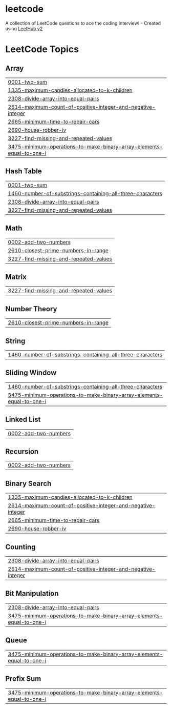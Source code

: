 # leetcode
A collection of LeetCode questions to ace the coding interview! - Created using [LeetHub v2](https://github.com/arunbhardwaj/LeetHub-2.0)

<!---LeetCode Topics Start-->
# LeetCode Topics
## Array
|  |
| ------- |
| [0001-two-sum](https://github.com/HaTToek/leetcode/tree/master/0001-two-sum) |
| [1335-maximum-candies-allocated-to-k-children](https://github.com/HaTToek/leetcode/tree/master/1335-maximum-candies-allocated-to-k-children) |
| [2308-divide-array-into-equal-pairs](https://github.com/HaTToek/leetcode/tree/master/2308-divide-array-into-equal-pairs) |
| [2614-maximum-count-of-positive-integer-and-negative-integer](https://github.com/HaTToek/leetcode/tree/master/2614-maximum-count-of-positive-integer-and-negative-integer) |
| [2665-minimum-time-to-repair-cars](https://github.com/HaTToek/leetcode/tree/master/2665-minimum-time-to-repair-cars) |
| [2690-house-robber-iv](https://github.com/HaTToek/leetcode/tree/master/2690-house-robber-iv) |
| [3227-find-missing-and-repeated-values](https://github.com/HaTToek/leetcode/tree/master/3227-find-missing-and-repeated-values) |
| [3475-minimum-operations-to-make-binary-array-elements-equal-to-one-i](https://github.com/HaTToek/leetcode/tree/master/3475-minimum-operations-to-make-binary-array-elements-equal-to-one-i) |
## Hash Table
|  |
| ------- |
| [0001-two-sum](https://github.com/HaTToek/leetcode/tree/master/0001-two-sum) |
| [1460-number-of-substrings-containing-all-three-characters](https://github.com/HaTToek/leetcode/tree/master/1460-number-of-substrings-containing-all-three-characters) |
| [2308-divide-array-into-equal-pairs](https://github.com/HaTToek/leetcode/tree/master/2308-divide-array-into-equal-pairs) |
| [3227-find-missing-and-repeated-values](https://github.com/HaTToek/leetcode/tree/master/3227-find-missing-and-repeated-values) |
## Math
|  |
| ------- |
| [0002-add-two-numbers](https://github.com/HaTToek/leetcode/tree/master/0002-add-two-numbers) |
| [2610-closest-prime-numbers-in-range](https://github.com/HaTToek/leetcode/tree/master/2610-closest-prime-numbers-in-range) |
| [3227-find-missing-and-repeated-values](https://github.com/HaTToek/leetcode/tree/master/3227-find-missing-and-repeated-values) |
## Matrix
|  |
| ------- |
| [3227-find-missing-and-repeated-values](https://github.com/HaTToek/leetcode/tree/master/3227-find-missing-and-repeated-values) |
## Number Theory
|  |
| ------- |
| [2610-closest-prime-numbers-in-range](https://github.com/HaTToek/leetcode/tree/master/2610-closest-prime-numbers-in-range) |
## String
|  |
| ------- |
| [1460-number-of-substrings-containing-all-three-characters](https://github.com/HaTToek/leetcode/tree/master/1460-number-of-substrings-containing-all-three-characters) |
## Sliding Window
|  |
| ------- |
| [1460-number-of-substrings-containing-all-three-characters](https://github.com/HaTToek/leetcode/tree/master/1460-number-of-substrings-containing-all-three-characters) |
| [3475-minimum-operations-to-make-binary-array-elements-equal-to-one-i](https://github.com/HaTToek/leetcode/tree/master/3475-minimum-operations-to-make-binary-array-elements-equal-to-one-i) |
## Linked List
|  |
| ------- |
| [0002-add-two-numbers](https://github.com/HaTToek/leetcode/tree/master/0002-add-two-numbers) |
## Recursion
|  |
| ------- |
| [0002-add-two-numbers](https://github.com/HaTToek/leetcode/tree/master/0002-add-two-numbers) |
## Binary Search
|  |
| ------- |
| [1335-maximum-candies-allocated-to-k-children](https://github.com/HaTToek/leetcode/tree/master/1335-maximum-candies-allocated-to-k-children) |
| [2614-maximum-count-of-positive-integer-and-negative-integer](https://github.com/HaTToek/leetcode/tree/master/2614-maximum-count-of-positive-integer-and-negative-integer) |
| [2665-minimum-time-to-repair-cars](https://github.com/HaTToek/leetcode/tree/master/2665-minimum-time-to-repair-cars) |
| [2690-house-robber-iv](https://github.com/HaTToek/leetcode/tree/master/2690-house-robber-iv) |
## Counting
|  |
| ------- |
| [2308-divide-array-into-equal-pairs](https://github.com/HaTToek/leetcode/tree/master/2308-divide-array-into-equal-pairs) |
| [2614-maximum-count-of-positive-integer-and-negative-integer](https://github.com/HaTToek/leetcode/tree/master/2614-maximum-count-of-positive-integer-and-negative-integer) |
## Bit Manipulation
|  |
| ------- |
| [2308-divide-array-into-equal-pairs](https://github.com/HaTToek/leetcode/tree/master/2308-divide-array-into-equal-pairs) |
| [3475-minimum-operations-to-make-binary-array-elements-equal-to-one-i](https://github.com/HaTToek/leetcode/tree/master/3475-minimum-operations-to-make-binary-array-elements-equal-to-one-i) |
## Queue
|  |
| ------- |
| [3475-minimum-operations-to-make-binary-array-elements-equal-to-one-i](https://github.com/HaTToek/leetcode/tree/master/3475-minimum-operations-to-make-binary-array-elements-equal-to-one-i) |
## Prefix Sum
|  |
| ------- |
| [3475-minimum-operations-to-make-binary-array-elements-equal-to-one-i](https://github.com/HaTToek/leetcode/tree/master/3475-minimum-operations-to-make-binary-array-elements-equal-to-one-i) |
<!---LeetCode Topics End-->